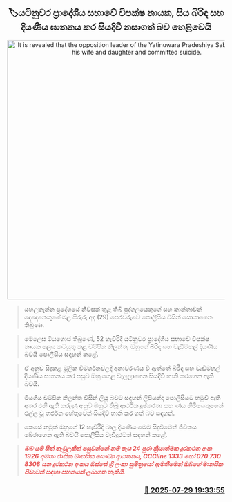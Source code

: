 <p align='center'><b><h2 align='center' title='It is revealed that the opposition leader of the Yatinuwara Pradeshiya Sabha murdered his wife and daughter and committed suicide.'>🏷යටිනුවර ප්‍රාදේශීය සභාවේ විපක්ෂ නායක‍, සිය බිරිඳ සහ දියණිය ඝාතනය කර සියදිවි නසාගත් බව හෙළිවෙයි</h2></b></p>
<p align='center'><img src='https://helakuru.sgp1.cdn.digitaloceanspaces.com/esana/images/lib/death[1].jpg' width='600' alt='It is revealed that the opposition leader of the Yatinuwara Pradeshiya Sabha murdered his wife and daughter and committed suicide.'></p>

> යහලතැන්න ප්‍රදේශයේ නිවසක් තුළ තිබී පුද්ගලයෙකුගේ සහ කාන්තාවන් දෙදෙනෙකුගේ මළ සිරුරු අද (29) පෙරවරුවේ පොලීසිය විසින් සොයාගෙන තිබුණා.

> මෙලෙස මියගොස් තිබුණේ, 52 හැවිරිදි යටිනුවර ප්‍රාදේශීය සභාවේ විපක්ෂ නායක ලෙස කටයුතු කළ චම්පික නිලන්ත, ඔහුගේ බිරිඳ සහ වැඩිමහල් දියණිය බවයි පොලීසිය සඳහන් කළේ.

> ඒ අනුව සිදුකළ මූලික විමර්ශනවලදී අනාවරණය වී ඇත්තේ බිරිඳ සහ වැඩිමහල් දියණිය ඝාතනය කර පසුව ඔහු ගෙළ වැලලාගෙන සියදිවි හානි කරගෙන ඇති බවයි.

> මියගිය චම්පික නිලන්ත විසින් ලියූ බවට සඳහන් ලිපියක්ද පොලීසියට හමුවී ඇති අතර එහි ඇති කරුණු අනුව ඔහුට තිබූ ආර්ථික දුෂ්කරතා සහ ණය හිමියෙකුගෙන් එල්ල වූ තර්ජන හේතුවෙන් සියදිවි හානි කර ගත් බව සඳහන්.

> කෙසේ නමුත් ඔහුගේ 12 හැවිරිදි බාල දියණිය මෙම සිදුවීමෙන් ජීවිතය බේරාගෙන ඇති බවයි පොලීසිය වැඩිදුරටත් සඳහන් කළේ.

> <span style='color:#e64c4c'><em><strong>ඔබ යම් සිත් තැවුලකින් පසුවන්නේ නම් පැය 24 පුරා ක්‍රියාත්මක දුරකථන අංක 1926 අමතා ජාතික මානසික සෞඛ්‍ය ආයතනය‍, CCCline 1333 හෝ 070 730 8308 යන දුරකථන අංකය ඔස්සේ ශ්‍රී ලංකා සුමිත්‍රයෝ ඇමතීමෙන් ඔබගේ මානසික පීඩාවන් සඳහා සහනයක් ලබාගත හැකියි. </strong></em></span>



<h3 align='right'><a href='https://www.helakuru.lk/esana/p/112270/'>📅 2025-07-29 19:33:55</a></h3>
